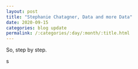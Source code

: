 ```yaml
---
layout: post
title: "Stephanie Chatagner, Data and more Data"
date: 2020-09-15
categories: blog update
permalink: /:categories/:day/:month/:title.html
---
```



 So, step by step.

s